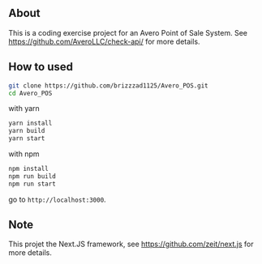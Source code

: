 ## About

This is a coding exercise project for an Avero Point of Sale System. See https://github.com/AveroLLC/check-api/ for more details.

## How to used

```bash
git clone https://github.com/brizzzad1125/Avero_POS.git
cd Avero_POS
```
with yarn 

```bash
yarn install
yarn build
yarn start
```

with npm

```bash
npm install
npm run build
npm run start
```

go to `http://localhost:3000`.

## Note 
This projet the Next.JS framework, see https://github.com/zeit/next.js for more details.
